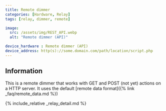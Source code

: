 ```yaml
---
title: Remote dimmer
categories: [Hardware, Relay]
tags: [relay, dimmer, remote]

image:
  src: /assets/img/REST_API.webp
  alt: "Remote dimmer (API)"

device_hardware : Remote dimmer (API)
device_address: http(s)://some.domain.com/path/location/script.php
---
```


## Information
This is a remote dimmer that works with GET and POST (not yet) actions on a HTTP server. It uses the default [remote data format]({% link _faq/remote_data.md %})

{% include_relative _relay_detail.md %}